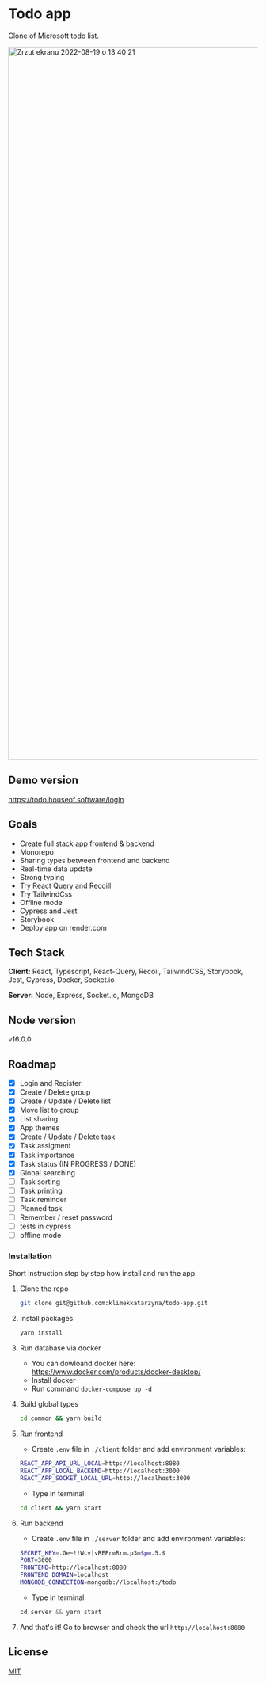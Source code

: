 # Todo app

Clone of Microsoft todo list.

<img width="1440" alt="Zrzut ekranu 2022-08-19 o 13 40 21" src="https://user-images.githubusercontent.com/16631618/185629635-0c5cf098-a630-4232-87cc-6b7f9431abd6.png">


## Demo version

https://todo.houseof.software/login

## Goals

- Create full stack app frontend & backend
- Monorepo
- Sharing types between frontend and backend
- Real-time data update
- Strong typing
- Try React Query and Recoill
- Try TailwindCss
- Offline mode
- Cypress and Jest
- Storybook
- Deploy app on render.com

## Tech Stack

**Client:** React, Typescript, React-Query, Recoil, TailwindCSS, Storybook, Jest, Cypress, Docker, Socket.io

**Server:** Node, Express, Socket.io, MongoDB

## Node version

v16.0.0

## Roadmap

- [x] Login and Register
- [x] Create / Delete group
- [x] Create / Update / Delete list
- [x] Move list to group
- [x] List sharing
- [x] App themes
- [x] Create / Update / Delete task
- [x] Task assigment
- [x] Task importance
- [x] Task status (IN PROGRESS / DONE)
- [x] Global searching
- [ ] Task sorting
- [ ] Task printing
- [ ] Task reminder
- [ ] Planned task
- [ ] Remember / reset password
- [ ] tests in cypress
- [ ] offline mode

### Installation

Short instruction step by step how install and run the app.

1. Clone the repo
   ```sh
   git clone git@github.com:klimekkatarzyna/todo-app.git
   ```
2. Install packages
   ```sh
   yarn install
   ```
3. Run database via docker
   - You can dowloand docker here: https://www.docker.com/products/docker-desktop/
   - Install docker
   - Run command `docker-compose up -d`

4. Build global types
   ```sh
   cd common && yarn build
   ```
5. Run frontend
   - Create `.env` file in `./client` folder and add environment variables:
   ```sh
   REACT_APP_API_URL_LOCAL=http://localhost:8080
   REACT_APP_LOCAL_BACKEND=http://localhost:3000
   REACT_APP_SOCKET_LOCAL_URL=http://localhost:3000
   ```
   - Type in terminal:
   ```sh
   cd client && yarn start
   ```
6. Run backend
   - Create `.env` file in `./server` folder and add environment variables:
   ```sh
   SECRET_KEY=.Ge~!!Wcv|vREPrmRrm.p3m$pm.5.$
   PORT=3000
   FRONTEND=http://localhost:8080
   FRONTEND_DOMAIN=localhost
   MONGODB_CONNECTION=mongodb://localhost:/todo
   ```
   - Type in terminal:
   ```js
   cd server && yarn start
   ```
7. And that's it! Go to browser and check the url `http://localhost:8080`

## License

[MIT](https://choosealicense.com/licenses/mit/)
